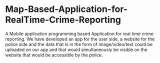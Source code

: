 # Map-Based-Application-for-RealTime-Crime-Reporting

A Mobile application programming based Application for real time crime reporting. We have developed an app for the user side, a website for the police side and the data that is in the form of image/video/text could be uploaded on our app and that would simultaneously be visible on the website that would be accessible by the police.

